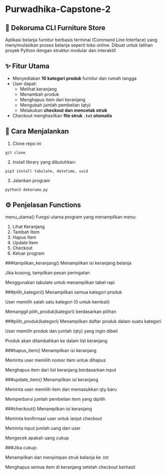 # Purwadhika-Capstone-2

## 🛒 Dekoruma CLI Furniture Store
Aplikasi belanja furnitur berbasis terminal (Command Line Interface) yang menyimulasikan proses belanja seperti toko online. Dibuat untuk latihan proyek Python dengan struktur modular dan interaktif.

## ✨ Fitur Utama

- Menyediakan **10 kategori produk** furnitur dan rumah tangga
- User dapat:
  - Melihat keranjang
  - Menambah produk
  - Menghapus item dari keranjang
  - Mengubah jumlah pembelian (qty)
  - Melakukan **checkout dan mencetak struk**
- Checkout menghasilkan **file struk `.txt` otomatis**

## 🚀 Cara Menjalankan

1. Clone repo ini
```
git clone
```
2. Install library yang dibutuhkan:
```
pip3 install tabulate, datetime, uuid
```
3. Jalankan program
```
python3 dekoruma.py
```

## ⚙️ Penjelasan Functions
menu_utama()
Fungsi utama program yang menampilkan menu:
1. Lihat Keranjang
2. Tambah Item
3. Hapus Item
4. Update Item
5. Checkout
6. Keluar program

###tampilkan_keranjang()
Menampilkan isi keranjang belanja

Jika kosong, tampilkan pesan peringatan

Menggunakan tabulate untuk menampilkan tabel rapi

###pilih_kategori()
Menampilkan semua kategori produk

User memilih salah satu kategori (0 untuk kembali)

Memanggil pilih_produk(kategori) berdasarkan pilihan

###pilih_produk(kategori)
Menampilkan daftar produk dalam suatu kategori

User memilih produk dan jumlah (qty) yang ingin dibeli

Produk akan ditambahkan ke dalam list keranjang

###hapus_item()
Menampilkan isi keranjang

Meminta user memilih nomor item untuk dihapus

Menghapus item dari list keranjang berdasarkan input

###update_item()
Menampilkan isi keranjang

Meminta user memilih item dan memasukkan qty baru

Memperbarui jumlah pembelian item yang dipilih

###checkout()
Menampilkan isi keranjang

Meminta konfirmasi user untuk lanjut checkout

Meminta input jumlah uang dari user

Mengecek apakah uang cukup

###Jika cukup:

Menampilkan dan menyimpan struk belanja ke .txt

Menghapus semua item di keranjang setelah checkout berhasil
